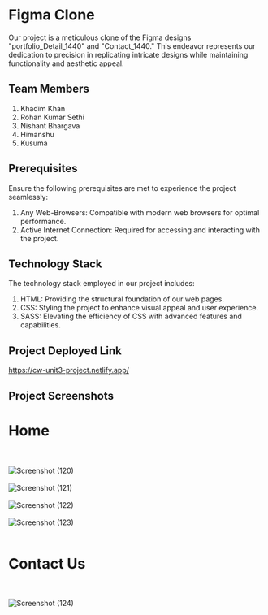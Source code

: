 # Figma Clone

Our project is a meticulous clone of the Figma designs "portfolio_Detail_1440" and "Contact_1440." This endeavor represents our dedication to precision in replicating intricate designs while maintaining functionality and aesthetic appeal.

## Team Members

1.  Khadim Khan
2.  Rohan Kumar Sethi
3.  Nishant Bhargava
4.  Himanshu
5.  Kusuma

## Prerequisites

Ensure the following prerequisites are met to experience the project seamlessly:

1. Any Web-Browsers: Compatible with modern web browsers for optimal performance.
2. Active Internet Connection: Required for accessing and interacting with the project.


## Technology Stack

The technology stack employed in our project includes:

1. HTML: Providing the structural foundation of our web pages.
2. CSS: Styling the project to enhance visual appeal and user experience.
3. SASS: Elevating the efficiency of CSS with advanced features and capabilities.

## Project Deployed Link
https://cw-unit3-project.netlify.app/

## Project Screenshots 
# Home
<br></br>
![Screenshot (120)](https://github.com/Nishant6571/Figma_Template_Clone/assets/146922474/b01504ce-f5d4-4f24-a5bc-95610c96bbda)
<br></br>
![Screenshot (121)](https://github.com/Nishant6571/Figma_Template_Clone/assets/146922474/bee7ec33-e5c2-4df8-8295-ffbd5ca92ae2)
<br></br>
![Screenshot (122)](https://github.com/Nishant6571/Figma_Template_Clone/assets/146922474/fc211396-4d17-4f86-be27-6e703d1c6d83)
<br></br>
![Screenshot (123)](https://github.com/Nishant6571/Figma_Template_Clone/assets/146922474/fee9a4f4-173d-404d-b9a6-ec810c060108)
<br></br>

# Contact Us
<br></br>
![Screenshot (124)](https://github.com/Nishant6571/Figma_Template_Clone/assets/146922474/d2c551b2-6e12-4a1f-ac88-5ea209ed94ff)




